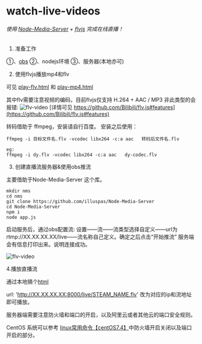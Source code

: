 # watch-live-videos

###### 使用 [Node-Media-Server](https://github.com/illuspas/Node-Media-Server) + [flvjs](https://github.com/Bilibili/flv.js) 完成在线直播！

1. 准备工作

  ①、[obs](https://obsproject.com/)
  ②、nodejs环境
  ③、服务器(本地亦可)

2. 使用flvjs播放mp4和flv
 
  可见 [play-flv.html](https://github.com/Kylin93CN/watch-live-videos/blob/master/demo/other/play-flv.html)  和 [play-mp4.html](https://github.com/Kylin93CN/watch-live-videos/blob/master/demo/other/play-mp4.html)
  
  其中flv需要注意视频的编码，目前flvjs仅支持 H.264 + AAC / MP3
  非此类型的会报错:
  ![flv-video](http://blog.lvxiang.site/2018/11/28/H5%E5%9C%A8%E7%BA%BF%E7%9B%B4%E6%92%AD/play-error-flv.png)
    [详情可见 https://github.com/Bilibili/flv.js#features](https://github.com/Bilibili/flv.js#features)

  转码借助于 ffmpeg，安装请自行百度。
  安装之后使用：

  ``` stylus
  ffmpeg -i 目标文件名.flv -vcodec libx264 -c:a aac   转码后文件名.flv

  eg:
  ffmpeg -i dy.flv -vcodec libx264 -c:a aac   dy-codec.flv
  ```
3. 创建直播流服务器&使用obs推流

  主要借助于Node-Media-Server 这个库。

  ``` crmsh
  mkdir nms
  cd nms
  git clone https://github.com/illuspas/Node-Media-Server
  cd Node-Media-Server
  npm i
  node app.js
  ```

  启动服务后，通过obs配置流:
  设置——流——流类型选择自定义——url为rtmp://XX.XX.XX.XX/live——流名称自己定义。确定之后点击“开始推流”
  服务端会有信息打印出来。说明连接成功。

  ![flv-video](http://blog.lvxiang.site/2018/11/28/H5%E5%9C%A8%E7%BA%BF%E7%9B%B4%E6%92%AD/obs-setting.png)
 
4.播放直播流
 
  通过本地搞个[html](https://github.com/Kylin93CN/watch-live-videos/blob/master/demo/live/local.html)
  
  url: 'http://XX.XX.XX.XX:8000/live/STEAM_NAME.flv'  改为对应的ip和流地址  即可播放。

  服务器端需要注意防火墙和端口的开启，以及阿里云或者其他云的端口安全规则。

  CentOS 系统可以参考  [linux常用命令【centOS7.4】](https://blog.csdn.net/ky1in93/article/details/80105320)中防火墙开启关闭以及端口开启的部分。

